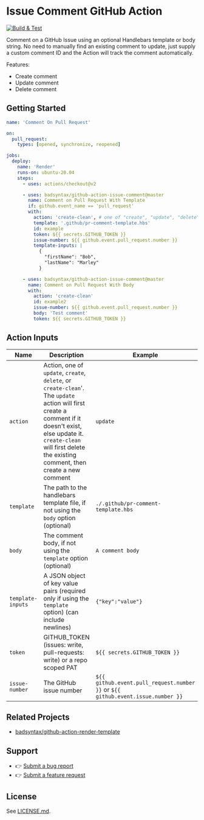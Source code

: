 # Issue Comment GitHub Action

[![Build & Test](https://github.com/badsyntax/github-action-issue-comment/actions/workflows/test.yml/badge.svg?branch=master)](https://github.com/badsyntax/github-action-issue-comment/actions/workflows/test.yml)

Comment on a GitHub Issue using an optional Handlebars template or body string. No need to manually find an existing comment to update, just supply a custom comment ID and the Action will track the comment automatically.

Features:

- Create comment
- Update comment
- Delete comment

## Getting Started

```yml
name: 'Comment On Pull Request'

on:
  pull_request:
    types: [opened, synchronize, reopened]

jobs:
  deploy:
    name: 'Render'
    runs-on: ubuntu-20.04
    steps:
      - uses: actions/checkout@v2

      - uses: badsyntax/github-action-issue-comment@master
        name: Comment on Pull Request With Template
        if: github.event_name == 'pull_request'
        with:
          action: 'create-clean', # one of "create", "update", "delete", or "create-clean"
          template: '.github/pr-comment-template.hbs'
          id: example
          token: ${{ secrets.GITHUB_TOKEN }}
          issue-number: ${{ github.event.pull_request.number }}
          template-inputs: |
            {
              "firstName": "Bob",
              "lastName": "Marley"
            }

      - uses: badsyntax/github-action-issue-comment@master
        name: Comment on Pull Request With Body
        with:
          action: 'create-clean'
          id: example2
          issue-number: ${{ github.event.pull_request.number }}
          body: 'Test comment'
          token: ${{ secrets.GITHUB_TOKEN }}
```

## Action Inputs

| Name              | Description                                                                                                                                                                                                                            | Example                                                                         |
| ----------------- | -------------------------------------------------------------------------------------------------------------------------------------------------------------------------------------------------------------------------------------- | ------------------------------------------------------------------------------- |
| `action`          | Action, one of `update`, `create`, `delete`, or `create-clean`'. The `update` action will first create a comment if it doesn't exist, else update it. `create-clean` will first delete the existing comment, then create a new comment | `update`                                                                        |
| `template`        | The path to the handlebars template file, if not using the `body` option (optional)                                                                                                                                                    | `./.github/pr-comment-template.hbs`                                             |
| `body`            | The comment body, if not using the `template` option (optional)                                                                                                                                                                        | `A comment body`                                                                     |
| `template-inputs` | A JSON object of key value pairs (required only if using the `template` option) (can include newlines)                                                                                                                                 | `{"key":"value"}`                                                               |
| `token`           | GITHUB_TOKEN (issues: write, pull-requests: write) or a repo scoped PAT                                                                                                                                                                | `${{ secrets.GITHUB_TOKEN }}`                                                   |
| `issue-number`    | The GitHub issue number                                                                                                                                                                                                                | `${{ github.event.pull_request.number }}` or `${{ github.event.issue.number }}` |

## Related Projects

- [badsyntax/github-action-render-template](https://github.com/badsyntax/github-action-render-template)

## Support

- 👉 [Submit a bug report](https://github.com/badsyntax/github-action-issue-comment/issues/new?assignees=badsyntax&labels=bug&template=bug_report.md&title=)
- 👉 [Submit a feature request](https://github.com/badsyntax/github-action-issue-comment/issues/new?assignees=badsyntax&labels=enhancement&template=feature_request.md&title=)

## License

See [LICENSE.md](./LICENSE.md).
